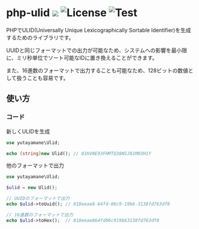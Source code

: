 


# php-ulid <img src="https://img.shields.io/badge/PHP-ccc.svg?logo=php&style=flat"> ![License](https://img.shields.io/github/license/yamaneyuta/php-ulid) ![Test](https://github.com/yamaneyuta/php-ulid/actions/workflows/test.yml/badge.svg?branch=main)

PHPでULID(Universally Unique Lexicographically Sortable Identifier)を生成するためのライブラリです。

UUIDと同じフォーマットでの出力が可能なため、システムへの影響を最小限に、ミリ秒単位でソート可能なIDに置き換えることができます。

また、16進数のフォーマットで出力することも可能なため、128ビットの数値として扱うことも容易です。

## 使い方
### コード

新しくULIDを生成
```php
use yutayamane\Ulid;

echo (string)new Ulid(); // 01HVNE93FHMTQ38NSJ81M03H1Y
```

他のフォーマットで出力
```php
use yutayamane\Ulid;

$ulid = new Ulid();

// UUIDのフォーマットで出力
echo $ulid->toUuid(); // 018eeae8-64fd-06c9-19b6-3138fd763df8

// 16進数のフォーマットで出力
echo $ulid->toHex();  // 018eeae864fd06c919b63138fd763df8
```
